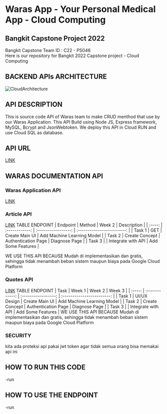 # Waras App - Your Personal Medical App - Cloud Computing

## Bangkit Capstone Project 2022

Bangkit Capstone Team ID : C22 - PS046 <br>
Here is our repository for Bangkit 2022 Capstone project - Cloud Computing

## BACKEND APIs ARCHITECTURE
![CloudArchitecture](https://github.com/yuliusius1/waras-bangkit-capstone-2022/blob/main/assets/cloud_architecture.png)

## API DESCRIPTION
This is source code API of Waras team to make CRUD menthod that use by our Waras Application. This API Build using Node JS, Express framework, MySQL, Bcrypt and JsonWebtoken. We deploy this API in Cloud RUN and use Cloud SQL as database.

## API URL
[LINK](https://data-waras-api-service-hgz3km73yq-et.a.run.app/)

## WARAS DOCUMENTATION API
### Waras Application API
[LINK](https://documenter.getpostman.com/view/21187908/Uz5CLHqp)

### Article API
[LINK](https://newsapi.org/docs/endpoints/everything)
TABLE ENDPOINT
|  Endpoint  |     Method	     |       Week 2        |           Description          |
| :----: | :------------: | :-----------------: | :------------------------: |
| Task 1 | GET   | Create Main UI      | Add Machine Learning Model |
| Task 2 | Create Concept | Authentication Page | Diagnose Page              |
| Task 3 |                | Integrate with API  | Add Some Features          |


WE USE THIS API BECAUSE Mudah di implementasikan dan gratis, sehingga tidak menambah beban sistem maupun biaya pada Google Cloud Platform

### Quotes API
[LINK](https://rapidapi.com/karanp41-eRiF1pYLK1P/api/world-of-quotes/)
TABLE ENDPOINT
|  Task  |     Week 1     |       Week 2        |            Week 3          |
| :----: | :------------: | :-----------------: | :------------------------: |
| Task 1 | UI/UX Design   | Create Main UI      | Add Machine Learning Model |
| Task 2 | Create Concept | Authentication Page | Diagnose Page              |
| Task 3 |                | Integrate with API  | Add Some Features          |
WE USE THIS API BECAUSE Mudah di implementasikan dan gratis, sehingga tidak menambah beban sistem maupun biaya pada Google Cloud Platform

### SECURITY
kita ada proteksi api pakai jwt token agar tidak semua orang bisa memakai api ini
## HOW TO RUN THIS CODE
-run 
## HOW TO USE THE ENDPOINT
-run
